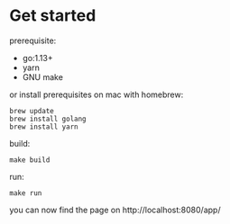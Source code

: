 # Get started

prerequisite:
- go:1.13+
- yarn
- GNU make

or install prerequisites on mac with homebrew:

```
brew update
brew install golang
brew install yarn
```



build:

```
make build
```


run:

```
make run
```

you can now find the page on http://localhost:8080/app/
